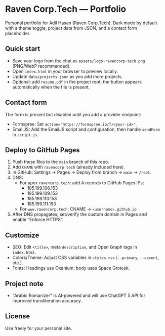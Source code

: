 # Raven Corp.Tech — Portfolio

Personal portfolio for Adil Hasan (Raven Corp.Tech). Dark mode by default with a theme toggle, project data from JSON, and a contact form placeholder.

## Quick start

- Save your logo from the chat as `assets/logo-ravencorp-tech.png` (PNG/WebP recommended).
- Open `index.html` in your browser to preview locally.
- Update `data/projects.json` as you add more projects.
- Optional: add `resume.pdf` in the project root; the button appears automatically when the file is present.

## Contact form

The form is present but disabled until you add a provider endpoint:
- Formspree: Set `action="https://formspree.io/f/<your-id>"`.
- EmailJS: Add the EmailJS script and configuration, then handle `sendForm` in `script.js`.

## Deploy to GitHub Pages

1. Push these files to the `main` branch of this repo.
2. Add `CNAME` with `ravencorp.tech` (already included here).
3. In GitHub: Settings → Pages → Deploy from branch → `main` → `/root`.
4. DNS:
   - For apex `ravencorp.tech`: add A records to GitHub Pages IPs:
     - 185.199.108.153
     - 185.199.109.153
     - 185.199.110.153
     - 185.199.111.153
   - For `www.ravencorp.tech`: CNAME → `<username>.github.io`
5. After DNS propagates, set/verify the custom domain in Pages and enable “Enforce HTTPS”.

## Customize

- SEO: Edit `<title>`, meta `description`, and Open Graph tags in `index.html`.
- Colors/Theme: Adjust CSS variables in `styles.css` (`--primary`, `--accent`, etc.).
- Fonts: Headings use Oxanium; body uses Space Grotesk.

## Project note

- "Arabic Romanizer" is AI‑powered and will use ChatGPT 5 API for improved transliteration accuracy.

## License

Use freely for your personal site.